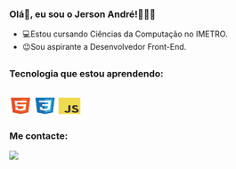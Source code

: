 ### Olá👋, eu sou o Jerson André!👨🏾‍🦱

- 💻Estou cursando Ciências da Computação no IMETRO.
- 😉Sou aspirante a Desenvolvedor Front-End.
##
  
### Tecnologia que estou aprendendo:
<div style="display: inline_block"><br>
  <img align="center" alt="Jerson-HTML" height="30" width="40" src="https://raw.githubusercontent.com/devicons/devicon/master/icons/html5/html5-original.svg">
  <img align="center" alt="Jerson-CSS" height="30" width="40" src="https://raw.githubusercontent.com/devicons/devicon/master/icons/css3/css3-original.svg">
  <img align="center" alt="Jerson-JAVASCRIPT" height="30" width="40" src="https://raw.githubusercontent.com/devicons/devicon/master/icons/javascript/javascript-original.svg">       
</div>

##

### Me contacte:
<div> 
  <a href = "mailto:alkimistakillas@gmail.com"><img src="https://img.shields.io/badge/-Gmail-%23333?style=for-the-badge&logo=gmail&logoColor=white" target="_blank"></a>
</div>
